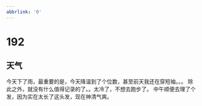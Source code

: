 ```yaml
---
abbrlink: '0'
---
```

# 192

## 天气

今天下了雨，最重要的是，今天降温到了个位数，甚至前天我还在穿短袖。。。
除此之外，就没有什么值得记录的了。。太冷了，不想去跑步了。
中午顺便去理了个发，因为实在太长了这头发，现在神清气爽。
